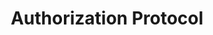 ---
title: "Authorization Protocol"
desc: "Learn how to use OAuth2.0 and securely authorize your chat.io apps and services."
color: "#31374f"
type: "Guide"
weight: 10
---